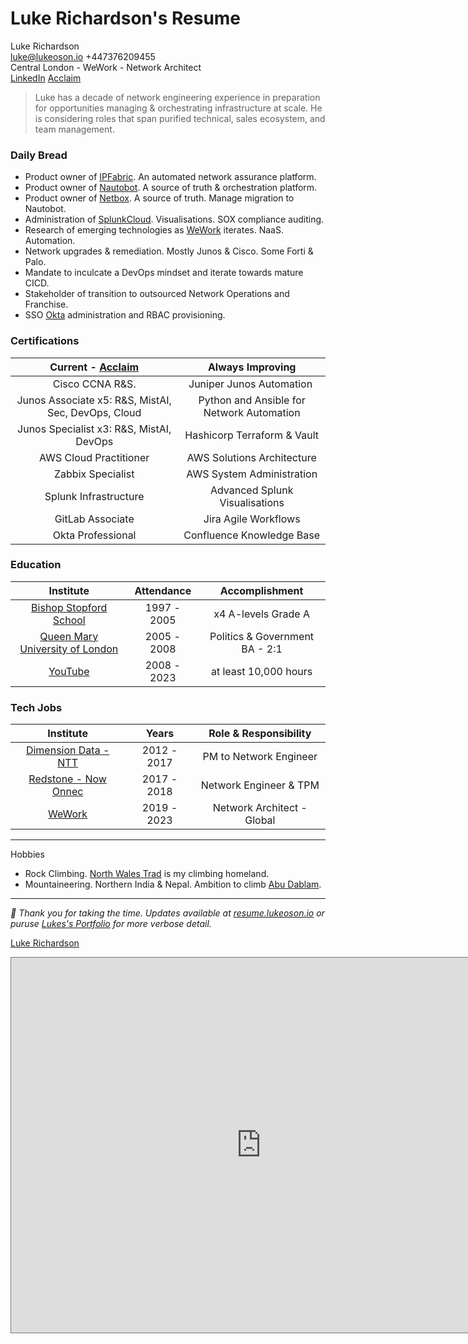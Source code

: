 # Luke Richardson's Resume

Luke Richardson\
[luke@lukeoson.io](mailto:luke@lukeoson.io) +447376209455\
Central London - WeWork - Network Architect\
[LinkedIn](https://www.linkedin.com/in/luke-richardson/) [Acclaim](https://www.credly.com/users/luke-richardson.dca3c027)

>Luke has a decade of network engineering experience in preparation for opportunities managing & orchestrating infrastructure at scale.
>He is considering roles that span purified technical, sales ecosystem, and team management.   

### Daily Bread

- Product owner of [IPFabric](https://ipfabric.io/). An automated network assurance platform.  
- Product owner of [Nautobot](https://www.networktocode.com/nautobot/). A source of truth & orchestration platform.
- Product owner of [Netbox](https://netbox.readthedocs.io/en/stable/). A source of truth. Manage migration to Nautobot. 
- Administration of [SplunkCloud](https://splunkcloud.com). Visualisations. SOX compliance auditing.
- Research of emerging technologies as [WeWork](https://www.wework.com/) iterates. NaaS. Automation.
- Network upgrades & remediation. Mostly Junos & Cisco. Some Forti & Palo.
- Mandate to inculcate a DevOps mindset and iterate towards mature CICD.
- Stakeholder of transition to outsourced Network Operations and Franchise.
- SSO [Okta](https://okta.com) administration and RBAC provisioning.

### Certifications

| **Current - [Acclaim](https://www.credly.com/users/luke-richardson.dca3c027)**| **Always Improving** 
|:----------------------------:|:-----------------------------:
| Cisco CCNA R&S. | Juniper Junos Automation 
| Junos Associate x5: R&S, MistAI, Sec, DevOps, Cloud | Python and Ansible for Network Automation
| Junos Specialist x3: R&S, MistAI, DevOps | Hashicorp Terraform & Vault
| AWS Cloud Practitioner | AWS Solutions Architecture
| Zabbix Specialist | AWS System Administration
| Splunk Infrastructure | Advanced Splunk Visualisations
| GitLab Associate | Jira Agile Workflows
| Okta Professional | Confluence Knowledge Base

### Education 

| Institute | Attendance | Accomplishment |
| :---: | :---: | :---: 
| [Bishop Stopford School](https://www.bishopstopford.com/) | 1997 - 2005 | x4 A-levels Grade A
| [Queen Mary University of London](https://www.qmul.ac.uk/) | 2005 - 2008 | Politics & Government BA - 2:1
| [YouTube](https://www.youtube.com/channel/UCRIOI_3REG9zIDM0Fp9Xiyg) | 2008 - 2023 | at least 10,000 hours

### Tech Jobs

| Institute | Years | Role & Responsibility |
| :----: | :----: | :----: 
| [Dimension Data - NTT](https://www.dimensiondata.com/en-gb/) | 2012 - 2017 | PM to Network Engineer 
| [Redstone - Now Onnec](https://www.onnecgroup.com/) | 2017 - 2018 | Network Engineer & TPM
| [WeWork](https://www.wework.com/) | 2019 - 2023 | Network Architect - Global 

***

Hobbies
- Rock Climbing. [North Wales Trad](https://www.ukclimbing.com/logbook/set.php?id=165) is my climbing homeland. 
- Mountaineering. Northern India & Nepal. Ambition to climb [Abu Dablam](https://www.google.com/search?q=abu+dablam).

***

*🎉 Thank you for taking the time. Updates available at [resume.lukeoson.io](https://resume.lukeson.io) or puruse [Lukes's Portfolio](https://portfolio.lukeoson.io) for more verbose detail.*  

[Luke Richardson](https://uk.linkedin.com/in/luke-richardson?trk=profile-badge)
              
<iframe src="https://calendar.google.com/calendar/embed?height=600&wkst=2&bgcolor=%23ffffff&ctz=Europe%2FLondon&title=LukeOS%20Labs%20-%20Luke%20Richardson's%20Schedule&mode=AGENDA&src=bHVrZUBsdWtlb3MuaW8&src=bHVrZW9zb25AZ21haWwuY29t&src=ZW4udWsjaG9saWRheUBncm91cC52LmNhbGVuZGFyLmdvb2dsZS5jb20&color=%23039BE5&color=%23B39DDB&color=%230B8043" style="border:solid 1px #777" width="800" height="600" frameborder="0" scrolling="no"></iframe>
